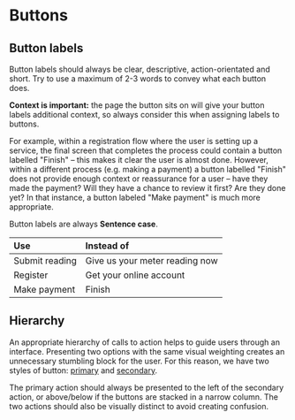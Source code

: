 # Buttons

## Button labels

Button labels should always be clear, descriptive, action-orientated and short. Try to use a maximum of 2-3 words to convey what each button does.

**Context is important:** the page the button sits on will give your button labels additional context, so always consider this when assigning labels to buttons. 

For example, within a registration flow where the user is setting up a service, the final screen that completes the process could contain a button labelled "Finish" – this makes it clear the user is almost done. However, within a different process \(e.g. making a payment\) a button labelled "Finish" does not provide enough context or reassurance for a user – have they made the payment? Will they have a chance to review it first? Are they done yet? In that instance, a button labeled "Make payment" is much more appropriate.

Button labels are always **Sentence case**.

| Use | Instead of |
| :--- | :--- |
| Submit reading | Give us your meter reading now |
| Register | Get your online account |
| Make payment | Finish |

## Hierarchy

An appropriate hierarchy of calls to action helps to guide users through an interface. Presenting two options with the same visual weighting creates an unnecessary stumbling block for the user. For this reason, we have two styles of button: [primary](https://sse-digital.gitbook.io/ui-styleguide/untitled/button-types#primary-button) and [secondary](https://sse-digital.gitbook.io/ui-styleguide/untitled/button-types#secondary-button).

The primary action should always be presented to the left of the secondary action, or above/below if the buttons are stacked in a narrow column. The two actions should also be visually distinct to avoid creating confusion.

